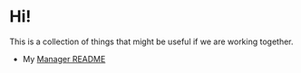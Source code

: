# Hi!

This is a collection of things that might be useful if we are working together.  

- My [Manager README](manager-readme.md)
